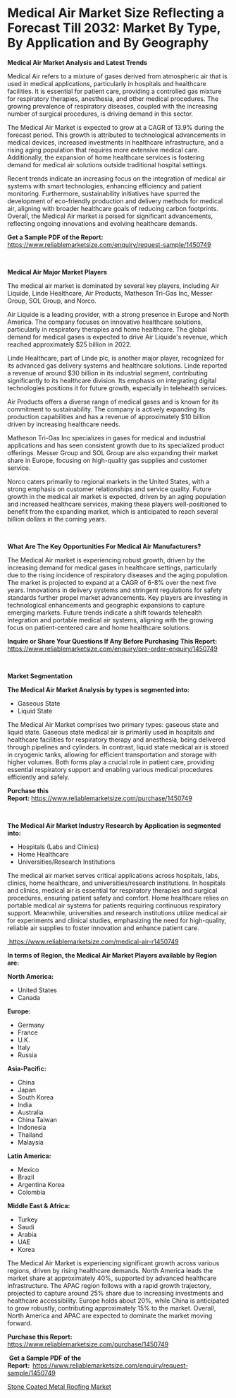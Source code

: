 <p><h1>Medical Air Market Size Reflecting a Forecast Till 2032: Market By Type, By Application and By Geography</h1></p><p><strong>Medical Air Market Analysis and Latest Trends</strong></p>
<p><p>Medical Air refers to a mixture of gases derived from atmospheric air that is used in medical applications, particularly in hospitals and healthcare facilities. It is essential for patient care, providing a controlled gas mixture for respiratory therapies, anesthesia, and other medical procedures. The growing prevalence of respiratory diseases, coupled with the increasing number of surgical procedures, is driving demand in this sector.</p><p>The Medical Air Market is expected to grow at a CAGR of 13.9% during the forecast period. This growth is attributed to technological advancements in medical devices, increased investments in healthcare infrastructure, and a rising aging population that requires more extensive medical care. Additionally, the expansion of home healthcare services is fostering demand for medical air solutions outside traditional hospital settings.</p><p>Recent trends indicate an increasing focus on the integration of medical air systems with smart technologies, enhancing efficiency and patient monitoring. Furthermore, sustainability initiatives have spurred the development of eco-friendly production and delivery methods for medical air, aligning with broader healthcare goals of reducing carbon footprints. Overall, the Medical Air market is poised for significant advancements, reflecting ongoing innovations and evolving healthcare demands.</p></p>
<p><strong>Get a Sample PDF of the Report:&nbsp;</strong> <a href="https://www.reliablemarketsize.com/enquiry/request-sample/1450749?utm_campaign=2944&utm_medium=2&utm_source=Github&utm_content=ia&utm_term=31032025&utm_id=medical-air">https://www.reliablemarketsize.com/enquiry/request-sample/1450749</a></p>
<p>&nbsp;</p>
<p><strong>Medical Air Major Market Players</strong></p>
<p><p>The medical air market is dominated by several key players, including Air Liquide, Linde Healthcare, Air Products, Matheson Tri-Gas Inc, Messer Group, SOL Group, and Norco. </p><p>Air Liquide is a leading provider, with a strong presence in Europe and North America. The company focuses on innovative healthcare solutions, particularly in respiratory therapies and home healthcare. The global demand for medical gases is expected to drive Air Liquide's revenue, which reached approximately $25 billion in 2022.</p><p>Linde Healthcare, part of Linde plc, is another major player, recognized for its advanced gas delivery systems and healthcare solutions. Linde reported a revenue of around $30 billion in its industrial segment, contributing significantly to its healthcare division. Its emphasis on integrating digital technologies positions it for future growth, especially in telehealth services.</p><p>Air Products offers a diverse range of medical gases and is known for its commitment to sustainability. The company is actively expanding its production capabilities and has a revenue of approximately $10 billion driven by increasing healthcare needs.</p><p>Matheson Tri-Gas Inc specializes in gases for medical and industrial applications and has seen consistent growth due to its specialized product offerings. Messer Group and SOL Group are also expanding their market share in Europe, focusing on high-quality gas supplies and customer service.</p><p>Norco caters primarily to regional markets in the United States, with a strong emphasis on customer relationships and service quality. Future growth in the medical air market is expected, driven by an aging population and increased healthcare services, making these players well-positioned to benefit from the expanding market, which is anticipated to reach several billion dollars in the coming years.</p></p>
<p>&nbsp;</p>
<p><strong>What Are The Key Opportunities For Medical Air Manufacturers?</strong></p>
<p><p>The Medical Air market is experiencing robust growth, driven by the increasing demand for medical gases in healthcare settings, particularly due to the rising incidence of respiratory diseases and the aging population. The market is projected to expand at a CAGR of 6-8% over the next five years. Innovations in delivery systems and stringent regulations for safety standards further propel market advancements. Key players are investing in technological enhancements and geographic expansions to capture emerging markets. Future trends indicate a shift towards telehealth integration and portable medical air systems, aligning with the growing focus on patient-centered care and home healthcare solutions.</p></p>
<p><strong>Inquire or Share Your Questions If Any Before Purchasing This Report:</strong> <a href="https://www.reliablemarketsize.com/enquiry/pre-order-enquiry/1450749?utm_campaign=2944&utm_medium=2&utm_source=Github&utm_content=ia&utm_term=31032025&utm_id=medical-air">https://www.reliablemarketsize.com/enquiry/pre-order-enquiry/1450749</a></p>
<p>&nbsp;</p>
<p><strong>Market Segmentation</strong></p>
<p><strong>The Medical Air Market Analysis by types is segmented into:</strong></p>
<p><ul><li>Gaseous State</li><li>Liquid State</li></ul></p>
<p><p>The Medical Air Market comprises two primary types: gaseous state and liquid state. Gaseous state medical air is primarily used in hospitals and healthcare facilities for respiratory therapy and anesthesia, being delivered through pipelines and cylinders. In contrast, liquid state medical air is stored in cryogenic tanks, allowing for efficient transportation and storage with higher volumes. Both forms play a crucial role in patient care, providing essential respiratory support and enabling various medical procedures efficiently and safely.</p></p>
<p><strong>Purchase this Report:&nbsp;</strong><a href="https://www.reliablemarketsize.com/purchase/1450749?utm_campaign=2944&utm_medium=2&utm_source=Github&utm_content=ia&utm_term=31032025&utm_id=medical-air">https://www.reliablemarketsize.com/purchase/1450749</a></p>
<p>&nbsp;</p>
<p><strong>The Medical Air Market Industry Research by Application is segmented into:</strong></p>
<p><ul><li>Hospitals (Labs and Clinics)</li><li>Home Healthcare</li><li>Universities/Research Institutions</li></ul></p>
<p><p>The medical air market serves critical applications across hospitals, labs, clinics, home healthcare, and universities/research institutions. In hospitals and clinics, medical air is essential for respiratory therapies and surgical procedures, ensuring patient safety and comfort. Home healthcare relies on portable medical air systems for patients requiring continuous respiratory support. Meanwhile, universities and research institutions utilize medical air for experiments and clinical studies, emphasizing the need for high-quality, reliable air supplies to foster innovation and enhance patient care.</p></p>
<p><a href="https://www.reliablemarketsize.com/medical-air-r1450749?utm_campaign=2944&utm_medium=2&utm_source=Github&utm_content=ia&utm_term=31032025&utm_id=medical-air">&nbsp;https://www.reliablemarketsize.com/medical-air-r1450749</a></p>
<p><strong>In terms of Region, the Medical Air Market Players available by Region are:</strong></p>
<p>
    <p> <strong> North America: </strong>
        <ul>
            <li>United States</li>
            <li>Canada</li>
        </ul>
        </p> 
    <p> <strong> Europe: </strong>
        <ul>
            <li>Germany</li>
            <li>France</li>
            <li>U.K.</li>
            <li>Italy</li>
            <li>Russia</li>
        </ul>
        </p> 
    <p> <strong> Asia-Pacific: </strong>
        <ul>
            <li>China</li>
            <li>Japan</li>
            <li>South Korea</li>
            <li>India</li>
            <li>Australia</li>
            <li>China Taiwan</li>
            <li>Indonesia</li>
            <li>Thailand</li>
            <li>Malaysia</li>
        </ul>
        </p> 
    <p> <strong> Latin America: </strong>
        <ul>
            <li>Mexico</li>
            <li>Brazil</li>
            <li>Argentina Korea</li>
            <li>Colombia</li>
        </ul>
        </p> 
    <p> <strong> Middle East & Africa: </strong>
        <ul>
            <li>Turkey</li>
            <li>Saudi</li>
            <li>Arabia</li>
            <li>UAE</li>
            <li>Korea</li>
        </ul>
    </p>
    </p>
<p><p>The Medical Air Market is experiencing significant growth across various regions, driven by rising healthcare demands. North America leads the market share at approximately 40%, supported by advanced healthcare infrastructure. The APAC region follows with a rapid growth trajectory, projected to capture around 25% share due to increasing investments and healthcare accessibility. Europe holds about 20%, while China is anticipated to grow robustly, contributing approximately 15% to the market. Overall, North America and APAC are expected to dominate the market moving forward.</p></p>
<p><strong>Purchase this Report: </strong><a href="https://www.reliablemarketsize.com/purchase/1450749?utm_campaign=2944&utm_medium=2&utm_source=Github&utm_content=ia&utm_term=31032025&utm_id=medical-air">https://www.reliablemarketsize.com/purchase/1450749</a></p>
<p>&nbsp;<strong>Get a Sample PDF of the Report:&nbsp;&nbsp;</strong><a href="https://www.reliablemarketsize.com/enquiry/request-sample/1450749?utm_campaign=2944&utm_medium=2&utm_source=Github&utm_content=ia&utm_term=31032025&utm_id=medical-air">https://www.reliablemarketsize.com/enquiry/request-sample/1450749</a></p>
<p><strong></strong></p>
<p><p><a href="https://github.com/ngozudapshi/Market-Research-Report-List-1/blob/main/stone-coated-metal-roofing-market.md?utm_campaign=2944&utm_medium=2&utm_source=Github&utm_content=ia&utm_term=31032025&utm_id=medical-air">Stone Coated Metal Roofing Market</a></p></p>